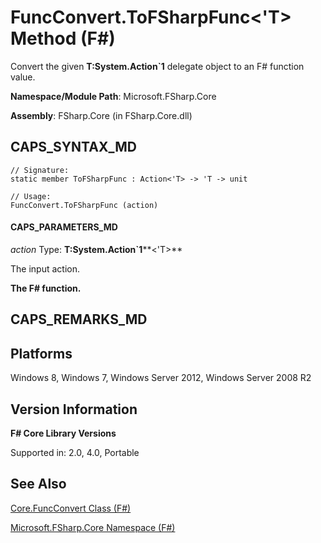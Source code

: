 # FuncConvert.ToFSharpFunc<'T> Method (F#)

Convert the given **T:System.Action&#96;1** delegate object to an F# function value.

**Namespace/Module Path**: Microsoft.FSharp.Core

**Assembly**: FSharp.Core (in FSharp.Core.dll)


## CAPS_SYNTAX_MD

```
// Signature:
static member ToFSharpFunc : Action<'T> -> 'T -> unit

// Usage:
FuncConvert.ToFSharpFunc (action)
```

#### CAPS_PARAMETERS_MD
*action*
Type: **T:System.Action&#96;1****&lt;'T&gt;**


The input action.



**The F# function.**
## CAPS_REMARKS_MD

## Platforms
Windows 8, Windows 7, Windows Server 2012, Windows Server 2008 R2


## Version Information
**F# Core Library Versions**

Supported in: 2.0, 4.0, Portable




## See Also
[Core.FuncConvert Class &#40;F&#35;&#41;](Core.FuncConvert+Class+%28F%23%29.md)

[Microsoft.FSharp.Core Namespace &#40;F&#35;&#41;](Microsoft.FSharp.Core+Namespace+%28F%23%29.md)

